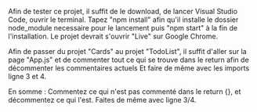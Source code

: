 Afin de tester ce projet, il suffit de le download, de lancer Visual Studio Code, ouvrir le terminal.
Tapez "npm install" afin qu'il installe le dossier node_module necessaire pour le lancement puis "npm start"
à la fin de l'installation. Le projet devrait s'ouvrir "Live" sur Google Chrome.

Afin de passer du projet "Cards" au projet "TodoList", il suffit d'aller sur la page "App.js" et de commenter tout ce qui se trouve dans le return afin de décommenter les commentaires actuels
Et faire de même avec les imports ligne 3 et 4.

En somme : Commentez ce qui n'est pas commenté dans le return {}, et décommentez ce qui l'est. Faites de même avec ligne 3/4.